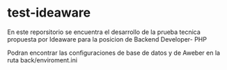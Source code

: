 # test-ideaware
En este reporsitorio se encuentra el desarrollo de la prueba tecnica propuesta por Ideaware para la posicion de Backend Developer- PHP

Podran encontrar las configuraciones de base de datos y de Aweber en la ruta back/enviroment.ini
